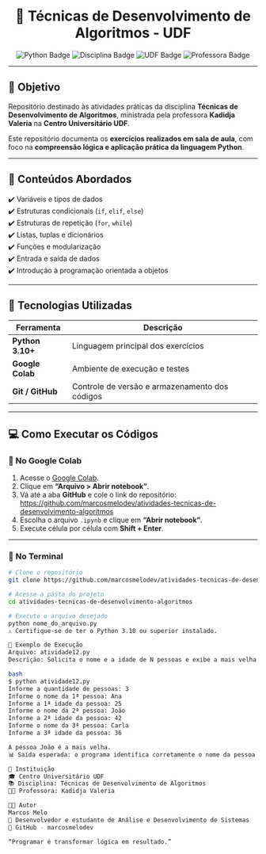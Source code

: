 <h1 align="center">🧮 Técnicas de Desenvolvimento de Algoritmos - UDF</h1>

<p align="center">
  <img src="https://img.shields.io/badge/Linguagem-Python%203.10+-blue?logo=python&logoColor=white" alt="Python Badge">
  <img src="https://img.shields.io/badge/Disciplina-Técnicas%20de%20Desenvolvimento%20de%20Algoritmos-orange" alt="Disciplina Badge">
  <img src="https://img.shields.io/badge/Instituição-UDF-green" alt="UDF Badge">
  <img src="https://img.shields.io/badge/Professor(a)-Kadidja%20Valeria-purple" alt="Professora Badge">
</p>

---

## 🎯 Objetivo

Repositório destinado às atividades práticas da disciplina **Técnicas de Desenvolvimento de Algoritmos**, ministrada pela professora **Kadidja Valeria** na **Centro Universitário UDF**.  

Este repositório documenta os **exercícios realizados em sala de aula**, com foco na **compreensão lógica e aplicação prática da linguagem Python**.

---

## 🧠 Conteúdos Abordados

✔️ Variáveis e tipos de dados  
✔️ Estruturas condicionais (`if`, `elif`, `else`)  
✔️ Estruturas de repetição (`for`, `while`)  
✔️ Listas, tuplas e dicionários  
✔️ Funções e modularização  
✔️ Entrada e saída de dados  
✔️ Introdução à programação orientada a objetos  

---

## 🐍 Tecnologias Utilizadas

| Ferramenta | Descrição |
|-------------|------------|
| **Python 3.10+** | Linguagem principal dos exercícios |
| **Google Colab** | Ambiente de execução e testes |
| **Git / GitHub** | Controle de versão e armazenamento dos códigos |

---

## 💻 Como Executar os Códigos

### 🔹 No Google Colab

1. Acesse o [Google Colab](https://colab.research.google.com/).  
2. Clique em **“Arquivo > Abrir notebook”**.  
3. Vá até a aba **GitHub** e cole o link do repositório:  
https://github.com/marcosmelodev/atividades-tecnicas-de-desenvolvimento-algoritmos
4. Escolha o arquivo `.ipynb` e clique em **“Abrir notebook”**.  
5. Execute célula por célula com **Shift + Enter**.

---

### 🔹 No Terminal 

```bash
# Clone o repositório
git clone https://github.com/marcosmelodev/atividades-tecnicas-de-desenvolvimento-algoritmos.git

# Acesse a pasta do projeto
cd atividades-tecnicas-de-desenvolvimento-algoritmos

# Execute o arquivo desejado
python nome_do_arquivo.py
⚠️ Certifique-se de ter o Python 3.10 ou superior instalado.

🧩 Exemplo de Execução
Arquivo: atividade12.py
Descrição: Solicita o nome e a idade de N pessoas e exibe a mais velha.

bash
$ python atividade12.py
Informe a quantidade de pessoas: 3
Informe o nome da 1ª pessoa: Ana
Informe a 1ª idade da pessoa: 25
Informe o nome da 2ª pessoa: João
Informe a 2ª idade da pessoa: 42
Informe o nome da 3ª pessoa: Carla
Informe a 3ª idade da pessoa: 36

A pessoa João é a mais velha.
📊 Saída esperada: o programa identifica corretamente o nome da pessoa mais velha entre as informadas.

📘 Instituição
🎓 Centro Universitário UDF
📚 Disciplina: Técnicas de Desenvolvimento de Algoritmos
👩‍🏫 Professora: Kadidja Valeria

👨‍💻 Autor
Marcos Melo
📍 Desenvolvedor e estudante de Análise e Desenvolvimento de Sistemas
🔗 GitHub - marcosmelodev

“Programar é transformar lógica em resultado.”
